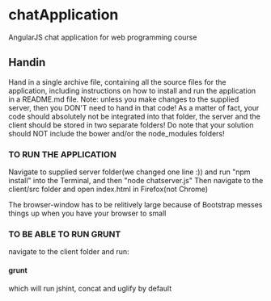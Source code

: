# chatApplication
AngularJS chat application for web programming course

## Handin
Hand in a single archive file, containing all the source files for the application, including instructions on how to install and run the application in a README.md file. Note: unless you make changes to the supplied server, then you DON'T need to hand in that code! As a matter of fact, your code should absolutely not be integrated into that folder, the server and the client should be stored in two separate folders!
Do note that your solution should NOT include the bower and/or the node_modules folders!

### TO RUN THE APPLICATION

Navigate to supplied server folder(we changed one line :)) and run "npm install" into the Terminal, and then "node chatserver.js"
Then navigate to the client/src folder and open index.html in Firefox(not Chrome)

The browser-window has to be relitively large because of Bootstrap messes things up when you have your browser to small

### TO BE ABLE TO RUN GRUNT

navigate to the client folder and run:
#### grunt 
which will run jshint, concat and uglify by default